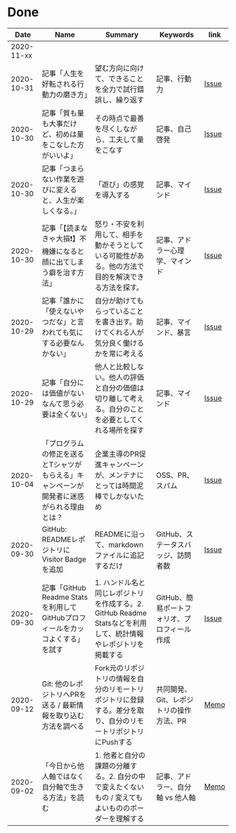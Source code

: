 # Done

|Date|Name|Summary|Keywords|link|
|--|--|--|--|--|
|2020-11-xx|||||
|2020-10-31|記事「人生を好転される行動力の磨き方」|望む方向に向けて、できることを全力で試行錯誤し、繰り返す|記事、行動力|[Issue](https://github.com/KATO-Hiro/Daily-hit/issues/593)|
|2020-10-30|記事「質も量も大事だけど、初めは量をこなした方がいいよ」|その時点で最善を尽くしながら、工夫して量をこなす|記事、自己啓発|[Issue](https://github.com/KATO-Hiro/Daily-hit/issues/590)|
|2020-10-30|記事「つまらない作業を遊びに変えると、人生が楽しくなる。」|「遊び」の感覚を導入する|記事、マインド|[Issue](https://github.com/KATO-Hiro/Daily-hit/issues/588)|
|2020-10-30|記事「【読まなきゃ大損❗️】不機嫌になると顔に出てしまう癖を治す方法」|怒り・不安を利用して、相手を動かそうとしている可能性がある。他の方法で目的を解決できる方法を探す。|記事、アドラー心理学、マインド|[Issue](https://github.com/KATO-Hiro/Daily-hit/issues/586)|
|2020-10-29|記事「誰かに「使えないやつだな」と言われても気にする必要なんかない」|自分が助けてもらっていることを書き出す。助けてくれる人が気分良く働けるかを常に考える|記事、マインド、暴言|[Issue](https://github.com/KATO-Hiro/Daily-hit/issues/581)|
|2020-10-29|記事「自分には価値がないなんて思う必要は全くない」|他人と比較しない。他人の評価と自分の価値は切り離して考える。自分のことを必要としてくれる場所を探す|記事、マインド|[Issue](https://github.com/KATO-Hiro/Daily-hit/issues/572)|
|2020-10-04|「プログラムの修正を送るとTシャツがもらえる」キャンペーンが開発者に迷惑がられる理由とは？|企業主導のPR促進キャンペーンが、メンテナにとっては時間泥棒でしかないため|OSS、PR、スパム|[Issue](https://github.com/KATO-Hiro/Daily-hit/issues/544)|
|2020-09-30|GitHub: READMEレポジトリにVisitor Badgeを追加|READMEに沿って、markdownファイルに追記するだけ|GitHub、ステータスバッジ、訪問者数|[Issue](https://github.com/KATO-Hiro/Daily-hit/issues/485)|
|2020-09-30|記事「GitHub Readme Stats を利用してGitHubプロフィールをカッコよくする」を試す|1. ハンドル名と同じレポジトリを作成する。2. GitHub Readme Statsなどを利用して、統計情報やレポジトリを掲載する|GitHub、簡易ポートフォリオ、プロフィール作成|[Issue](https://github.com/KATO-Hiro/Daily-hit/issues/267)|
|2020-09-12|Git: 他のレポジトリへPRを送る / 最新情報を取り込む方法を調べる|Fork元のリポジトリの情報を自分のリモートリポジトリに登録する。差分を取り、自分のリモートリポジトリにPushする|共同開発、Git、レポジトリの操作方法、PR|[Memo](https://github.com/KATO-Hiro/Daily-hit/issues/465)|
|2020-09-02|「今日から他人軸ではなく自分軸で生きる方法」を読む|1. 他者と自分の課題の分離する。2. 自分の中で変えたくないもの / 変えてもよいもののボーダーを理解する|記事、アドラー、自分軸 vs 他人軸|[Memo](https://github.com/KATO-Hiro/Daily-hit/issues/410)|
